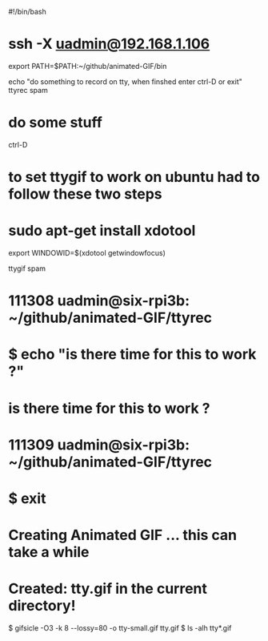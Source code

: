 #!/bin/bash

#	ssh -X uadmin@192.168.1.106

export PATH=$PATH:~/github/animated-GIF/bin

echo "do something to record on tty, when finshed enter ctrl-D or exit"
ttyrec spam
# do some stuff
ctrl-D

# to set ttygif to work on ubuntu had to follow these two steps

#	sudo apt-get install xdotool
export WINDOWID=$(xdotool getwindowfocus)

ttygif spam
#	111308 uadmin@six-rpi3b: ~/github/animated-GIF/ttyrec
#	     $ echo "is there time for this to work ?"
#	is there time for this to work ?
#	111309 uadmin@six-rpi3b: ~/github/animated-GIF/ttyrec
#	     $ exit
#	Creating Animated GIF ... this can take a while
#	Created: tty.gif in the current directory!

$ gifsicle -O3 -k 8 --lossy=80 -o tty-small.gif tty.gif
$ ls -alh tty*.gif
